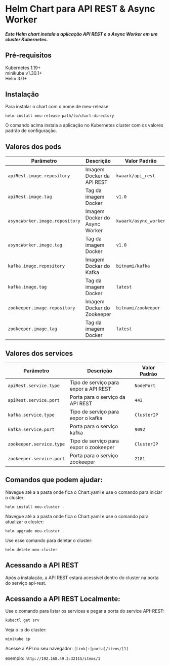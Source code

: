 # Helm Chart para API REST & Async Worker
##### Este Helm chart instala a aplicação API REST e o Async Worker em um cluster Kubernetes.

## Pré-requisitos
Kubernetes 1.19+  
minikube v1.30.1+  
Helm 3.0+  

## Instalação
Para instalar o chart com o nome de meu-release:

```
helm install meu-release path/to/chart-directory
```

O comando acima instala a aplicação no Kubernetes cluster com os valores padrão de configuração.

## Valores dos pods

| Parâmetro                     | Descrição                             | Valor Padrão               |
|-------------------------------|---------------------------------------|----------------------------|
| `apiRest.image.repository`    | Imagem Docker da API REST             | `kwaark/api_rest`          |
| `apiRest.image.tag`           | Tag da imagem Docker                  | `v1.0`                     |
| `asyncWorker.image.repository`| Imagem Docker do Async Worker         | `kwaark/async_worker`      |
| `asyncWorker.image.tag`       | Tag da imagem Docker                  | `v1.0`                     |
| `kafka.image.repository`      | Imagem Docker do Kafka                | `bitnami/kafka`            |
| `kafka.image.tag`             | Tag da imagem Docker                  | `latest`                   |
| `zookeeper.image.repository`  | Imagem Docker do Zookeeper            | `bitnami/zookeeper`        |
| `zookeeper.image.tag`         | Tag da imagem Docker                  | `latest`                   |
## Valores dos services
| Parâmetro                     | Descrição                             | Valor Padrão               |
|-------------------------------|---------------------------------------|----------------------------|
| `apiRest.service.type`        | Tipo de serviço para expor a API REST | `NodePort`                 |
| `apiRest.service.port`        | Porta para o serviço da API REST      | `443`                      |
| `kafka.service.type`          | Tipo de serviço para expor o kafka    | `ClusterIP`                |
| `kafka.service.port`          | Porta para o serviço kafka            | `9092`                     |
| `zookeeper.service.type`      | Tipo de serviço para expor o zookeeper| `ClusterIP`                |
| `zookeeper.service.port`      | Porta para o serviço zookeeper        | `2181`                     |



## Comandos que podem ajudar:

Navegue até a a pasta onde fica o Chart.yaml e use o comando para iniciar o cluster:
```
helm install meu-cluster .
```
Navegue até a a pasta onde fica o Chart.yaml e use o comando para atualizar o cluster:
```
helm upgrade meu-cluster .
```
Use esse comando para deletar o cluster:
```
helm delete meu-cluster
```

## Acessando a API REST
Após a instalação, a API REST estará acessível dentro do cluster na porta do serviço api-rest.

## Acessando a API REST Localmente:
Use o comando para listar os services e pegar a porta do service API-REST:
```
kubectl get srv
```
Veja o ip do cluster:
```
minikube ip
```

Acesse a API no seu navegador:
`[Link]:[porta]/items/[1]`

exemplo:
`http://192.168.49.2:32115/items/1`

